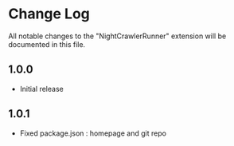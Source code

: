# Change Log

All notable changes to the "NightCrawlerRunner" extension will be documented in this file.

## 1.0.0
- Initial release
## 1.0.1
- Fixed package.json : homepage and git repo